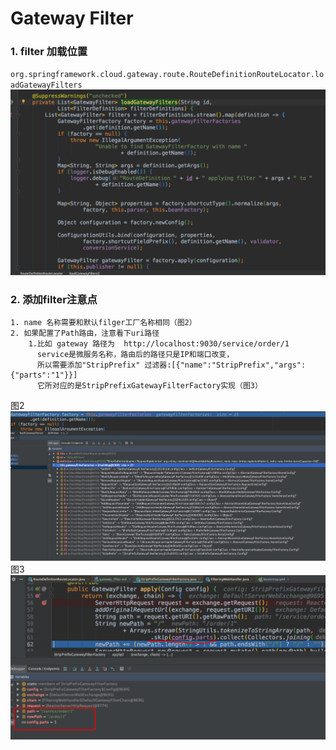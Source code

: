 # **Gateway Filter**
### 1. filter 加载位置

`org.springframework.cloud.gateway.route.RouteDefinitionRouteLocator.loadGatewayFilters`
![binaryTree](./img/RouteDefinitionRouteLocator.png "binaryTree")
### 2. 添加filter注意点
    1. name 名称需要和默认filger工厂名称相同（图2）
    2. 如果配置了Path路由，注意看下uri路径
        1.比如 gateway 路径为  http://localhost:9030/service/order/1
          service是微服务名称，路由后的路径只是IP和端口改变，
          所以需要添加"StripPrefix" 过滤器:[{"name":"StripPrefix","args":{"parts":"1"}}]
          它所对应的是StripPrefixGatewayFilterFactory实现（图3）
图2![binaryTree](./img/2.png "binaryTree")
图3![binaryTree](img/3.png "binaryTree")